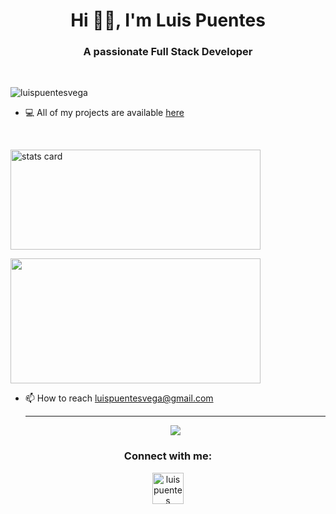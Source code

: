 <h1 align="center">Hi 👋🏽, I'm Luis Puentes</h1>
<h3 align="center">A passionate Full Stack Developer</h3>
<br>
<p align="left"> <img src="https://komarev.com/ghpvc/?username=luispuentesvega&label=Profile%20views&color=0e75b6&style=flat" alt="luispuentesvega" /> </p>

- 💻 All of my projects are available [here](https://github.com/luispuentesvega?tab=repositories)

<!-- - 📄 Know about my experiences ([Resume]()) -->
<br>
<p>
<a align= "center" href="https://github.com/luispuentesvega"></a>
<img alt= "stats card" height="160" width="400" src="https://github-readme-streak-stats.herokuapp.com/?user=luispuentesvega&theme=react">
</p>
<img height="200px" width="400" src="https://github-readme-stats.vercel.app/api?username=luispuentesvega&count_private=true&theme=react&show_icons=true" />
<br>

- 📫 How to reach [luispuentesvega@gmail.com](mailto:luispuentesvega@gmail.com)
  <br>
  <hr>
  <p align="center">
  <a href="https://skillicons.dev">
    <img src="https://skillicons.dev/icons?i=typescript,react,nestjs,postgresql,git,nextjs,docker,aws,prisma,mongo" />
  </a>
</p>

<h3 align="center">Connect with me:</h3>
<p align="center">
<a href="https://www.linkedin.com/in/luis-puentes-vega/" target="blank"><img align="center" src="https://img.icons8.com/cute-clipart/64/000000/linkedin.png" alt="luis puentes" height="50" width="50" /></a>
</p>

<!-- Templates: https://github.com/durgeshsamariya/awesome-github-profile-readme-templates -->
